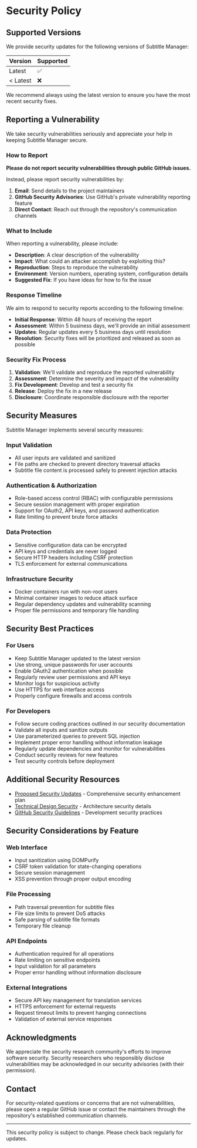 # Security Policy

## Supported Versions

We provide security updates for the following versions of Subtitle Manager:

| Version  | Supported          |
| -------- | ------------------ |
| Latest   | :white_check_mark: |
| < Latest | :x:                |

We recommend always using the latest version to ensure you have the most recent
security fixes.

## Reporting a Vulnerability

We take security vulnerabilities seriously and appreciate your help in keeping
Subtitle Manager secure.

### How to Report

**Please do not report security vulnerabilities through public GitHub issues.**

Instead, please report security vulnerabilities by:

1. **Email**: Send details to the project maintainers
2. **GitHub Security Advisories**: Use GitHub's private vulnerability reporting
   feature
3. **Direct Contact**: Reach out through the repository's communication channels

### What to Include

When reporting a vulnerability, please include:

- **Description**: A clear description of the vulnerability
- **Impact**: What could an attacker accomplish by exploiting this?
- **Reproduction**: Steps to reproduce the vulnerability
- **Environment**: Version numbers, operating system, configuration details
- **Suggested Fix**: If you have ideas for how to fix the issue

### Response Timeline

We aim to respond to security reports according to the following timeline:

- **Initial Response**: Within 48 hours of receiving the report
- **Assessment**: Within 5 business days, we'll provide an initial assessment
- **Updates**: Regular updates every 5 business days until resolution
- **Resolution**: Security fixes will be prioritized and released as soon as
  possible

### Security Fix Process

1. **Validation**: We'll validate and reproduce the reported vulnerability
2. **Assessment**: Determine the severity and impact of the vulnerability
3. **Fix Development**: Develop and test a security fix
4. **Release**: Deploy the fix in a new release
5. **Disclosure**: Coordinate responsible disclosure with the reporter

## Security Measures

Subtitle Manager implements several security measures:

### Input Validation

- All user inputs are validated and sanitized
- File paths are checked to prevent directory traversal attacks
- Subtitle file content is processed safely to prevent injection attacks

### Authentication & Authorization

- Role-based access control (RBAC) with configurable permissions
- Secure session management with proper expiration
- Support for OAuth2, API keys, and password authentication
- Rate limiting to prevent brute force attacks

### Data Protection

- Sensitive configuration data can be encrypted
- API keys and credentials are never logged
- Secure HTTP headers including CSRF protection
- TLS enforcement for external communications

### Infrastructure Security

- Docker containers run with non-root users
- Minimal container images to reduce attack surface
- Regular dependency updates and vulnerability scanning
- Proper file permissions and temporary file handling

## Security Best Practices

### For Users

- Keep Subtitle Manager updated to the latest version
- Use strong, unique passwords for user accounts
- Enable OAuth2 authentication when possible
- Regularly review user permissions and API keys
- Monitor logs for suspicious activity
- Use HTTPS for web interface access
- Properly configure firewalls and access controls

### For Developers

- Follow secure coding practices outlined in our security documentation
- Validate all inputs and sanitize outputs
- Use parameterized queries to prevent SQL injection
- Implement proper error handling without information leakage
- Regularly update dependencies and monitor for vulnerabilities
- Conduct security reviews for new features
- Test security controls before deployment

## Additional Security Resources

- [Proposed Security Updates](docs/PROPOSED_SECURITY_UPDATES.md) - Comprehensive
  security enhancement plan
- [Technical Design Security](docs/TECHNICAL_DESIGN.md#12-security-considerations) -
  Architecture security details
- [GitHub Security Guidelines](.github/security-guidelines.md) - Development
  security practices

## Security Considerations by Feature

### Web Interface

- Input sanitization using DOMPurify
- CSRF token validation for state-changing operations
- Secure session management
- XSS prevention through proper output encoding

### File Processing

- Path traversal prevention for subtitle files
- File size limits to prevent DoS attacks
- Safe parsing of subtitle file formats
- Temporary file cleanup

### API Endpoints

- Authentication required for all operations
- Rate limiting on sensitive endpoints
- Input validation for all parameters
- Proper error handling without information disclosure

### External Integrations

- Secure API key management for translation services
- HTTPS enforcement for external requests
- Request timeout limits to prevent hanging connections
- Validation of external service responses

## Acknowledgments

We appreciate the security research community's efforts to improve software
security. Security researchers who responsibly disclose vulnerabilities may be
acknowledged in our security advisories (with their permission).

## Contact

For security-related questions or concerns that are not vulnerabilities, please
open a regular GitHub issue or contact the maintainers through the repository's
established communication channels.

---

This security policy is subject to change. Please check back regularly for
updates.
